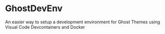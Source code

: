 # GhostDevEnv
An easier way to setup a development environment for Ghost Themes using Visual Code Devcontainers and Docker
